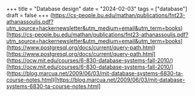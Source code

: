 +++
title = "Database design"
date = "2024-02-03"
tags = ["database"]
draft = false
+++
(https://cs-people.bu.edu/mathan/publications/fnt23-athanassoulis.pdf?utm_source=hackernewsletter&utm_medium=email&utm_term=books)[https://cs-people.bu.edu/mathan/publications/fnt23-athanassoulis.pdf?utm_source=hackernewsletter&utm_medium=email&utm_term=books]
(https://www.postgresql.org/docs/current/query-path.html)[https://www.postgresql.org/docs/current/query-path.html]
(https://ocw.mit.edu/courses/6-830-database-systems-fall-2010/)[https://ocw.mit.edu/courses/6-830-database-systems-fall-2010/]
(https://blog.marcua.net/2009/06/03/mit-database-systems-6830-ta-course-notes.html)[https://blog.marcua.net/2009/06/03/mit-database-systems-6830-ta-course-notes.html]
